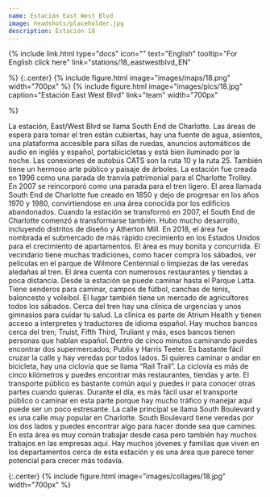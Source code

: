 ```yaml
---
name: Estación East West Blvd
image: headshots/placeholder.jpg
description: Estación 18
---
```


{%
  include link.html
  type="docs"
  icon=""
  text="English"
  tooltip="For English click here"
  link="stations/18_eastwestblvd_EN"

%}
{:.center}
{%
  include figure.html
  image="images/maps/18.png"
  width="700px"
%}
{%
  include figure.html
  image="images/pics/18.jpg"
  caption="Estación East West Blvd"
  link="team"
  width="700px"

%}


La estación, East/West Blvd se llama South End de Charlotte. Las áreas de espera para tomar el tren están cubiertas, hay una fuente de agua, asientos, una plataforma accesible para sillas de ruedas, anuncios automáticos de audio en inglés y español, portabicicletas y está bien iluminado por la noche. Las conexiones de autobús CATS son la ruta 10 y la ruta 25. También tiene un hermoso arte público y paisaje de árboles.  La estación fue creada en 1996 como una parada de tranvía patrimonial para el Charlotte Trolley. En 2007 se reincorporó como una parada para el tren ligero. El area llamada South End de Charlotte fue creado en 1850 y dejo de progresar en los años 1970 y 1980, convirtiendose en una área conocida por los edificios abandonados. Cuando la estación se transformó en 2007, el South End de Charlotte comenzó a transformarse también. Hubo mucho desarrollo, incluyendo distritos de diseño y Atherton Mill. En 2018, el área fue nombrada el
submercado de más rápido crecimiento en los Estados Unidos para el crecimiento de apartamentos. El área es muy bonita y concurrida. El vecindario tiene muchas tradiciones, como hacer compra los sábados, ver películas en el parque de Wilmore Centennial o limpiezas de las veredas aledañas al tren. El área cuenta con numerosos restaurantes y tiendas a poca distancia. Desde la estación se puede caminar hasta el Parque Latta. Tiene senderos para caminar, campos de fútbol, canchas
de tenis, baloncesto y voleibol. El lugar también tiene un mercado de agricultores todos los sábados.
Cerca del tren hay una clínica de urgencias y unos gimnasios para cuidar tu salud. La clínica es parte de Atrium Health y tienen acceso a interpretes y traductores de idioma español. Hay muchos bancos cerca del tren; Truist, Fifth Third, Truliant y más, esos bancos tienen personas que hablan español. Dentro de cinco minutos caminando puedes encontrar dos supermercados; Publix y Harris Teeter. Es bastante fácil cruzar la calle y hay veredas por todos lados. Si quieres caminar o andar en bicicleta, hay una ciclovía que se llama “Rail Trail”. La ciclovía es más de cinco kilómetros y puedes encontrar más restaurantes, tiendas y arte. El transporte público es bastante común aquí y puedes ir para conocer otras partes cuando quieras. Durante el día, es más fácil usar el transporte público o caminar en esta parte porque hay mucho tráfico y manejar aquí puede ser un poco estresante. La calle principal se llama South Boulevard y es una calle muy popular en Charlotte. South Boulevard tiene veredas por los dos lados y puedes encontrar algo para hacer donde sea que camines. En esta área es muy común trabajar desde casa pero también hay muchos trabajos en las empresas aquí. Hay muchos jóvenes y familias que viven en los departamentos cerca de esta estación y es una área que parece tener potencial para crecer más todavía. 

{:.center}
{%
include figure.html
image="images/collages/18.jpg"
width="700px"
%}